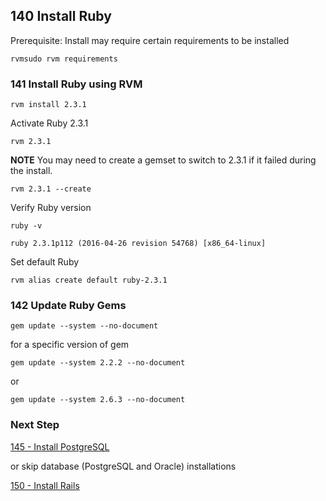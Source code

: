 ## 140 Install Ruby

Prerequisite: Install may require certain requirements to be installed

```
rvmsudo rvm requirements
```

### 141 Install Ruby using RVM

```
rvm install 2.3.1
```

Activate Ruby 2.3.1

```
rvm 2.3.1
```

**NOTE** You may need to create a gemset to switch to 2.3.1 if it failed during the install.

```
rvm 2.3.1 --create
```

Verify Ruby version

```
ruby -v
```

```console
ruby 2.3.1p112 (2016-04-26 revision 54768) [x86_64-linux]
```

Set default Ruby

```
rvm alias create default ruby-2.3.1
```

### 142 Update Ruby Gems

```
gem update --system --no-document
```

for a specific version of gem

```
gem update --system 2.2.2 --no-document
```

or

```
gem update --system 2.6.3 --no-document
```

### Next Step

[145 - Install PostgreSQL](https://github.com/sleepepi/sleepepi/tree/master/virtual-machines/145-install-postgresql.md)

or skip database (PostgreSQL and Oracle) installations

[150 - Install Rails](https://github.com/sleepepi/sleepepi/tree/master/virtual-machines/150-install-rails.md)
